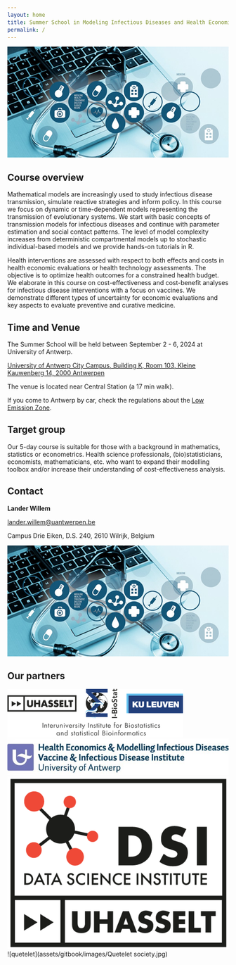 ```yaml
---
layout: home
title: Summer School in Modeling Infectious Diseases and Health Economics
permalink: /
---
```

![Banner](assets/gitbook/images/Banner.jpg)


## Course overview

Mathematical models are increasingly used to study infectious disease transmission, simulate reactive strategies and inform policy. In this course we focus on dynamic or time-dependent models representing the transmission of evolutionary systems. We start with basic concepts of transmission models for infectious diseases and continue with parameter estimation and social contact patterns. The level of model complexity increases from deterministic compartmental models up to stochastic individual-based models and we provide hands-on tutorials in R.

Health interventions are assessed with respect to both effects and costs in health economic evaluations or health technology assessments. The objective is to optimize health outcomes for a constrained health budget. We elaborate in this course on cost-effectiveness and cost-benefit analyses for infectious disease interventions with a focus on vaccines. We demonstrate different types of uncertainty for economic evaluations and key aspects to evaluate preventive and curative medicine.

## Time and Venue

The Summer School will be held between September 2 - 6, 2024 at University of Antwerp.

[University of Antwerp City Campus, 
Building K, Room 103, 
Kleine Kauwenberg 14, 
2000 Antwerpen][1]

The venue is located near Central Station (a 17 min walk). 

If you come to Antwerp by car, check the regulations about the [Low Emission Zone][2].

## Target group

Our 5-day course is suitable for those with a background in mathematics, statistics or econometrics. Health science professionals, (bio)statisticians, economists, mathematicians, etc. who want to expand their modelling toolbox and/or increase their understanding of cost-effectiveness analysis.

## Contact

**Lander Willem**

lander.willem@uantwerpen.be

Campus Drie Eiken, D.S. 240, 2610 Wilrijk, Belgium

![lander willem](assets/gitbook/images/Banner.jpg)


## Our partners

![ibiostat](assets/gitbook/images/ibiostat.png)
![antwerp](assets/gitbook/images/antwerp.jpg)
![dsi](assets/gitbook/images/dsi_logo.png)
![quetelet](assets/gitbook/images/Quetelet society.jpg)


[1]: https://www.google.com/maps/place/Gebouw+K+-+Aula+Rector+Dhanis+-+Stadscampus+UAntwerpen/@51.2242039,4.4122921,18z/data=!4m6!3m5!1s0x47c3f655da6faf2f:0xce1cf04d4576c733!8m2!3d51.2242745!4d4.4118254!16s%2Fg%2F11bwytt_mc?entry=ttu
[2]: https://www.slimnaarantwerpen.be/en/LEZ
